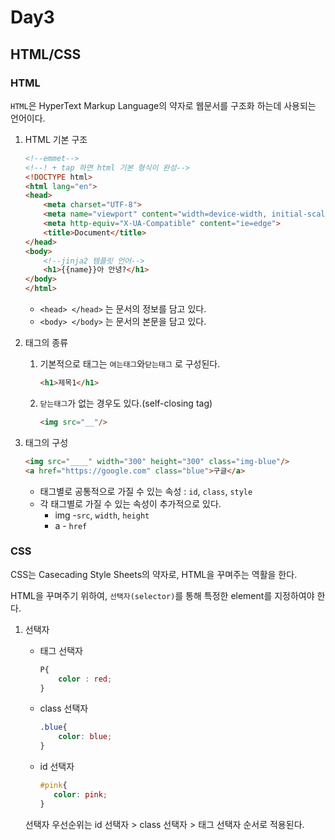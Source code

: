 # Day3

## HTML/CSS

### HTML

`HTML`은 HyperText Markup Language의 약자로 웹문서를 구조화 하는데 사용되는 언어이다.

1. HTML 기본 구조

   ```html
   <!--emmet-->
   <!--! + tap 하면 html 기본 형식이 완성-->
   <!DOCTYPE html>
   <html lang="en">
   <head>
       <meta charset="UTF-8">
       <meta name="viewport" content="width=device-width, initial-scale=1.0">
       <meta http-equiv="X-UA-Compatible" content="ie=edge">
       <title>Document</title>
   </head>
   <body>
       <!--jinja2 템플릿 언어-->
       <h1>{{name}}아 안녕?</h1>
   </body>
   </html>
   ```

   * `<head> </head>` 는 문서의 정보를 담고 있다.
   * `<body> </body>` 는 문서의 본문을 담고 있다.

2. 태그의 종류

   1. 기본적으로 태그는 `여는태그`와`닫는태그` 로 구성된다.

      ```html
      <h1>제목1</h1>
      ```

   2. `닫는태그`가 없는 경우도 있다.(self-closing tag)

      ```html
      <img src="__"/>
      ```

1. 태그의 구성

      ```html
      <img src="____" width="300" height="300" class="img-blue"/>
      <a href="https://google.com" class="blue">구글</a>
      ```

      * 태그별로 공통적으로 가질 수 있는 속성 : `id`, `class`, `style`
      * 각 태그별로 가질 수 있는 속성이 추가적으로 있다.
        * img -`src`, `width`, `height`
        * a - `href`



### CSS

CSS는 Casecading Style Sheets의 약자로, HTML을 꾸며주는 역활을 한다.

HTML을 꾸며주기 위하여, `선택자(selector)`를 통해 특정한 element를 지정하여야 한다.

1. 선택자

   * 태그 선택자

     ```CSS
     P{
         color : red;
     }
     ```

   * class 선택자

     ```CSS
     .blue{
         color: blue;
     }
     ```

   * id 선택자

     ```CSS
     #pink{
     	color: pink;
     }
     ```

   선택자 우선순위는 id 선택자 > class 선택자 > 태그 선택자 순서로 적용된다.

